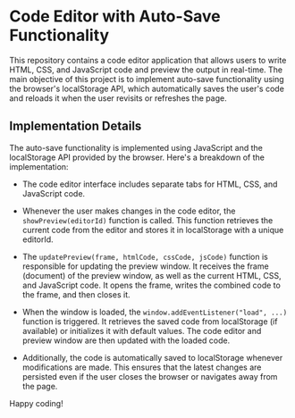 # Code Editor with Auto-Save Functionality

This repository contains a code editor application that allows users to write HTML, CSS, and JavaScript code and preview the output in real-time.
The main objective of this project is to implement auto-save functionality using the browser's localStorage API, which automatically saves the user's code and reloads it when the user revisits or refreshes the page.

## Implementation Details

The auto-save functionality is implemented using JavaScript and the localStorage API provided by the browser.
Here's a breakdown of the implementation:

- The code editor interface includes separate tabs for HTML, CSS, and JavaScript code.

- Whenever the user makes changes in the code editor, the `showPreview(editorId)` function is called.
  This function retrieves the current code from the editor and stores it in localStorage with a unique editorId.

- The `updatePreview(frame, htmlCode, cssCode, jsCode)` function is responsible for updating the preview window.
  It receives the frame (document) of the preview window, as well as the current HTML, CSS, and JavaScript code.
  It opens the frame, writes the combined code to the frame, and then closes it.

- When the window is loaded, the `window.addEventListener("load", ...)` function is triggered.
  It retrieves the saved code from localStorage (if available) or initializes it with default values.
  The code editor and preview window are then updated with the loaded code.

- Additionally, the code is automatically saved to localStorage whenever modifications are made.
  This ensures that the latest changes are persisted even if the user closes the browser or navigates away from the page.

Happy coding!
